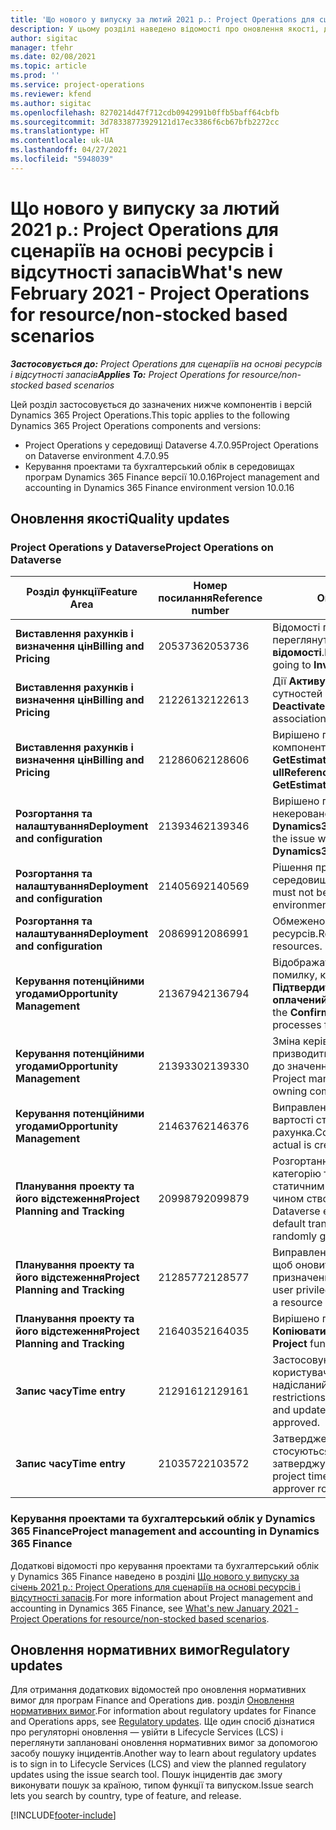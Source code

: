 ```yaml
---
title: 'Що нового у випуску за лютий 2021 р.: Project Operations для сценаріїв на основі ресурсів і відсутності запасів'
description: У цьому розділі наведено відомості про оновлення якості, доступні у випуску Project Operations за лютий 2021 року для сценаріїв на основі ресурсів і відсутності запасів.
author: sigitac
manager: tfehr
ms.date: 02/08/2021
ms.topic: article
ms.prod: ''
ms.service: project-operations
ms.reviewer: kfend
ms.author: sigitac
ms.openlocfilehash: 8270214d47f712cdb0942991b0ffb5baff64cbfb
ms.sourcegitcommit: 3d78338773929121d17ec3386f6cb67bfb2272cc
ms.translationtype: HT
ms.contentlocale: uk-UA
ms.lasthandoff: 04/27/2021
ms.locfileid: "5948039"
---
```

# <a name="whats-new-february-2021---project-operations-for-resourcenon-stocked-based-scenarios"></a><span data-ttu-id="8984d-103">Що нового у випуску за лютий 2021 р.: Project Operations для сценаріїв на основі ресурсів і відсутності запасів</span><span class="sxs-lookup"><span data-stu-id="8984d-103">What's new February 2021 - Project Operations for resource/non-stocked based scenarios</span></span>

<span data-ttu-id="8984d-104">_**Застосовується до:** Project Operations для сценаріїв на основі ресурсів і відсутності запасів_</span><span class="sxs-lookup"><span data-stu-id="8984d-104">_**Applies To:** Project Operations for resource/non-stocked based scenarios_</span></span>

<span data-ttu-id="8984d-105">Цей розділ застосовується до зазначених нижче компонентів і версій Dynamics 365 Project Operations.</span><span class="sxs-lookup"><span data-stu-id="8984d-105">This topic applies to the following Dynamics 365 Project Operations components and versions:</span></span>

- <span data-ttu-id="8984d-106">Project Operations у середовищі Dataverse 4.7.0.95</span><span class="sxs-lookup"><span data-stu-id="8984d-106">Project Operations on Dataverse environment 4.7.0.95</span></span>
- <span data-ttu-id="8984d-107">Керування проектами та бухгалтерський облік в середовищах програм Dynamics 365 Finance версії 10.0.16</span><span class="sxs-lookup"><span data-stu-id="8984d-107">Project management and accounting in Dynamics 365 Finance environment version 10.0.16</span></span> 

## <a name="quality-updates"></a><span data-ttu-id="8984d-108">Оновлення якості</span><span class="sxs-lookup"><span data-stu-id="8984d-108">Quality updates</span></span>

### <a name="project-operations-on-dataverse"></a><span data-ttu-id="8984d-109">Project Operations у Dataverse</span><span class="sxs-lookup"><span data-stu-id="8984d-109">Project Operations on Dataverse</span></span>

| <span data-ttu-id="8984d-110">**Розділ функції**</span><span class="sxs-lookup"><span data-stu-id="8984d-110">**Feature Area**</span></span> | <span data-ttu-id="8984d-111">**Номер посилання**</span><span class="sxs-lookup"><span data-stu-id="8984d-111">**Reference number**</span></span> | <span data-ttu-id="8984d-112">**Оновлення якості**</span><span class="sxs-lookup"><span data-stu-id="8984d-112">**Quality update**</span></span> |
| --- | --- | --- |
| <span data-ttu-id="8984d-113">**Виставлення рахунків і визначення цін**</span><span class="sxs-lookup"><span data-stu-id="8984d-113">**Billing and Pricing**</span></span> | <span data-ttu-id="8984d-114">2053736</span><span class="sxs-lookup"><span data-stu-id="8984d-114">2053736</span></span> | <span data-ttu-id="8984d-115">Відомості про позицію в рахунку тепер можна переглянути в розділі **Рахунок** > **Пов’язані відомості**.</span><span class="sxs-lookup"><span data-stu-id="8984d-115">Invoice line details are now accessible by going to **Invoice** > **Related information**.</span></span> |
| <span data-ttu-id="8984d-116">**Виставлення рахунків і визначення цін**</span><span class="sxs-lookup"><span data-stu-id="8984d-116">**Billing and Pricing**</span></span> | <span data-ttu-id="8984d-117">2122613</span><span class="sxs-lookup"><span data-stu-id="8984d-117">2122613</span></span> | <span data-ttu-id="8984d-118">Дії **Активувати** й **Деактивувати** було видалено з сутностей зв’язку **Прайс**.</span><span class="sxs-lookup"><span data-stu-id="8984d-118">The **Activate** and **Deactivate** actions were removed from the **Price List** association entities.</span></span> |
| <span data-ttu-id="8984d-119">**Виставлення рахунків і визначення цін**</span><span class="sxs-lookup"><span data-stu-id="8984d-119">**Billing and Pricing**</span></span> | <span data-ttu-id="8984d-120">2128606</span><span class="sxs-lookup"><span data-stu-id="8984d-120">2128606</span></span> | <span data-ttu-id="8984d-121">Вирішено проблему з **ullReferenceException** у компоненті plug-in **GetEstimatesForProject**.</span><span class="sxs-lookup"><span data-stu-id="8984d-121">Resolved the issue with **ullReferenceException** in the **GetEstimatesForProject** plug-in.</span></span> |
| <span data-ttu-id="8984d-122">**Розгортання та налаштування**</span><span class="sxs-lookup"><span data-stu-id="8984d-122">**Deployment and configuration**</span></span> | <span data-ttu-id="8984d-123">2139346</span><span class="sxs-lookup"><span data-stu-id="8984d-123">2139346</span></span> | <span data-ttu-id="8984d-124">Вирішено проблему, пов’язану з імпортуванням некерованого рішення **Dynamics365ProjectOperationsDualWrite**.</span><span class="sxs-lookup"><span data-stu-id="8984d-124">Resolved the issue with importing unmanaged **Dynamics365ProjectOperationsDualWrite** solution.</span></span> |
| <span data-ttu-id="8984d-125">**Розгортання та налаштування**</span><span class="sxs-lookup"><span data-stu-id="8984d-125">**Deployment and configuration**</span></span> | <span data-ttu-id="8984d-126">2140569</span><span class="sxs-lookup"><span data-stu-id="8984d-126">2140569</span></span> | <span data-ttu-id="8984d-127">Рішення проекту не можна інсталювати в середовищах Dataverse Teams.</span><span class="sxs-lookup"><span data-stu-id="8984d-127">Project solution must not be installed in the Dataverse Teams environments.</span></span> |
| <span data-ttu-id="8984d-128">**Розгортання та налаштування**</span><span class="sxs-lookup"><span data-stu-id="8984d-128">**Deployment and configuration**</span></span> | <span data-ttu-id="8984d-129">2086991</span><span class="sxs-lookup"><span data-stu-id="8984d-129">2086991</span></span> | <span data-ttu-id="8984d-130">Обмежено налаштування локалізації веб-ресурсів.</span><span class="sxs-lookup"><span data-stu-id="8984d-130">Restricted customizing localization of web resources.</span></span> |
| <span data-ttu-id="8984d-131">**Керування потенційними угодами**</span><span class="sxs-lookup"><span data-stu-id="8984d-131">**Opportunity Management**</span></span> | <span data-ttu-id="8984d-132">2136794</span><span class="sxs-lookup"><span data-stu-id="8984d-132">2136794</span></span> | <span data-ttu-id="8984d-133">Відображати правильне повідомлення про помилку, коли не вдається виконати процеси **Підтвердити рахунок** або **Позначити рахунок як оплачений**.</span><span class="sxs-lookup"><span data-stu-id="8984d-133">Display the correct error message when the **Confirm invoice** or **Mark invoice as paid** processes fail.</span></span> |
| <span data-ttu-id="8984d-134">**Керування потенційними угодами**</span><span class="sxs-lookup"><span data-stu-id="8984d-134">**Opportunity Management**</span></span> | <span data-ttu-id="8984d-135">2139330</span><span class="sxs-lookup"><span data-stu-id="8984d-135">2139330</span></span> | <span data-ttu-id="8984d-136">Зміна керівника проекту в проекті не має призводити до скидання відповідальної компанії до значення за замовчуванням.</span><span class="sxs-lookup"><span data-stu-id="8984d-136">Changing the Project manager on a project must not reset the owning company back to the default value.</span></span> |
| <span data-ttu-id="8984d-137">**Керування потенційними угодами**</span><span class="sxs-lookup"><span data-stu-id="8984d-137">**Opportunity Management**</span></span> | <span data-ttu-id="8984d-138">2146376</span><span class="sxs-lookup"><span data-stu-id="8984d-138">2146376</span></span> | <span data-ttu-id="8984d-139">Виправлена сума податку у фактичній неоплатній вартості створюється з підтвердження рахунка.</span><span class="sxs-lookup"><span data-stu-id="8984d-139">Corrected tax amount in a non-chargeable actual is created from invoice confirmation.</span></span> |
| <span data-ttu-id="8984d-140">**Планування проекту та його відстеження**</span><span class="sxs-lookup"><span data-stu-id="8984d-140">**Project Planning and Tracking**</span></span> | <span data-ttu-id="8984d-141">2099879</span><span class="sxs-lookup"><span data-stu-id="8984d-141">2099879</span></span> | <span data-ttu-id="8984d-142">Розгортання середовища Dataverse має створити категорію транзакцій за замовчуванням зі статичним ідентифікатором, а не випадковим чином створювати одне середовище.</span><span class="sxs-lookup"><span data-stu-id="8984d-142">The Dataverse environment deployment must create a default transaction category with a static ID and not randomly generate one per environment.</span></span> |
| <span data-ttu-id="8984d-143">**Планування проекту та його відстеження**</span><span class="sxs-lookup"><span data-stu-id="8984d-143">**Project Planning and Tracking**</span></span> | <span data-ttu-id="8984d-144">2128577</span><span class="sxs-lookup"><span data-stu-id="8984d-144">2128577</span></span> | <span data-ttu-id="8984d-145">Виправлено права користувача Project Service, щоб оновити категорію транзакцій для призначення ресурсів.</span><span class="sxs-lookup"><span data-stu-id="8984d-145">Fixed the Project service user privileges to update the transaction category on a resource assignment.</span></span> |
| <span data-ttu-id="8984d-146">**Планування проекту та його відстеження**</span><span class="sxs-lookup"><span data-stu-id="8984d-146">**Project Planning and Tracking**</span></span> | <span data-ttu-id="8984d-147">2164035</span><span class="sxs-lookup"><span data-stu-id="8984d-147">2164035</span></span> | <span data-ttu-id="8984d-148">Вирішено проблеми, пов’язані з функцією **Копіювати проект**.</span><span class="sxs-lookup"><span data-stu-id="8984d-148">Fixed issues with the **Copy Project** function.</span></span> |
| <span data-ttu-id="8984d-149">**Запис часу**</span><span class="sxs-lookup"><span data-stu-id="8984d-149">**Time entry**</span></span> | <span data-ttu-id="8984d-150">2129161</span><span class="sxs-lookup"><span data-stu-id="8984d-150">2129161</span></span> | <span data-ttu-id="8984d-151">Застосовуються суворіші обмеження, щоб користувачі не могли змінювати й оновлювати надісланий або затверджений запис часу.</span><span class="sxs-lookup"><span data-stu-id="8984d-151">Tighter restrictions are applied to ensure users can't change and update a time entry that has been submitted or approved.</span></span> |
| <span data-ttu-id="8984d-152">**Запис часу**</span><span class="sxs-lookup"><span data-stu-id="8984d-152">**Time entry**</span></span> | <span data-ttu-id="8984d-153">2103572</span><span class="sxs-lookup"><span data-stu-id="8984d-153">2103572</span></span> | <span data-ttu-id="8984d-154">Затвердження часу для записів часу, що не стосуються проекту, не має шукати роль затверджувача проекту.</span><span class="sxs-lookup"><span data-stu-id="8984d-154">Time approval for non-project time entries must not be looking for project approver role.</span></span> |

### <a name="project-management-and-accounting-in-dynamics-365-finance"></a><span data-ttu-id="8984d-155">Керування проектами та бухгалтерський облік у Dynamics 365 Finance</span><span class="sxs-lookup"><span data-stu-id="8984d-155">Project management and accounting in Dynamics 365 Finance</span></span> 

<span data-ttu-id="8984d-156">Додаткові відомості про керування проектами та бухгалтерський облік у Dynamics 365 Finance наведено в розділі [Що нового у випуску за січень 2021 р.: Project Operations для сценаріїв на основі ресурсів і відсутності запасів](whats-new-jan-2021-resource-based.md).</span><span class="sxs-lookup"><span data-stu-id="8984d-156">For more information about Project management and accounting in Dynamics 365 Finance, see [What's new January 2021 - Project Operations for resource/non-stocked based scenarios](whats-new-jan-2021-resource-based.md).</span></span>


## <a name="regulatory-updates"></a><span data-ttu-id="8984d-157">Оновлення нормативних вимог</span><span class="sxs-lookup"><span data-stu-id="8984d-157">Regulatory updates</span></span>

<span data-ttu-id="8984d-158">Для отримання додаткових відомостей про оновлення нормативних вимог для програм Finance and Operations див. розділ [Оновлення нормативних вимог](/dynamics365/finance/localizations/regulatory-updates).</span><span class="sxs-lookup"><span data-stu-id="8984d-158">For information about regulatory updates for Finance and Operations apps, see [Regulatory updates](/dynamics365/finance/localizations/regulatory-updates).</span></span> <span data-ttu-id="8984d-159">Ще один спосіб дізнатися про регуляторні оновлення — увійти в Lifecycle Services (LCS) і переглянути заплановані оновлення нормативних вимог за допомогою засобу пошуку інцидентів.</span><span class="sxs-lookup"><span data-stu-id="8984d-159">Another way to learn about regulatory updates is to sign in to Lifecycle Services (LCS) and view the planned regulatory updates using the issue search tool.</span></span> <span data-ttu-id="8984d-160">Пошук інцидентів дає змогу виконувати пошук за країною, типом функції та випуском.</span><span class="sxs-lookup"><span data-stu-id="8984d-160">Issue search lets you search by country, type of feature, and release.</span></span>


[!INCLUDE[footer-include](../includes/footer-banner.md)]